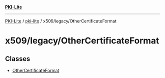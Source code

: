[**PKI-Lite**](../../../../README.md)

---

[PKI-Lite](../../../../README.md) / [pki-lite](../../../README.md) / x509/legacy/OtherCertificateFormat

# x509/legacy/OtherCertificateFormat

## Classes

- [OtherCertificateFormat](classes/OtherCertificateFormat.md)
